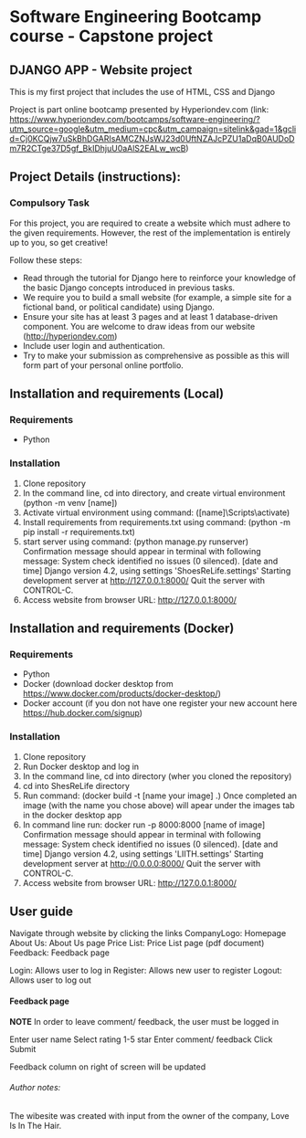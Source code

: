 # Software Engineering Bootcamp course - Capstone project
## DJANGO APP - Website project
This is my first project that includes the use of HTML, CSS and Django

Project is part online bootcamp presented by Hyperiondev.com (link: https://www.hyperiondev.com/bootcamps/software-engineering/?utm_source=google&utm_medium=cpc&utm_campaign=sitelink&gad=1&gclid=Cj0KCQjw7uSkBhDGARIsAMCZNJsWJ23d0UftNZAJcPZU1aDqB0AUDoDm7R2CTge37D5gf_BkIDhjuU0aAlS2EALw_wcB)

## Project Details (instructions):

### Compulsory Task
For this project, you are required to create a website which must adhere to
the given requirements. However, the rest of the implementation is entirely
up to you, so get creative!

Follow these steps:
* Read through the tutorial for Django here to reinforce your knowledge of the basic Django concepts introduced in previous tasks.
* We require you to build a small website (for example, a simple site for a fictional band, or political candidate) using  Django.
* Ensure your site has at least 3 pages and at least 1 database-driven component. You are welcome to draw ideas from our website (http://hyperiondev.com)
* Include user login and authentication.
* Try to make your submission as comprehensive as possible as this will form part of your personal online portfolio.

## Installation and requirements (Local)
### Requirements
* Python

### Installation
1. Clone repository
2. In the command line, cd into directory, and create virtual environment (python -m venv [name])
3. Activate virtual environment using command: ([name]\Scripts\activate)
4. Install requirements from requirements.txt using command: (python -m pip install -r requirements.txt)
5. start server using command: (python manage.py runserver)
Confirmation message should appear in terminal with following message:
System check identified no issues (0 silenced).
[date and time]
Django version 4.2, using settings 'ShoesReLife.settings'
Starting development server at http://127.0.0.1:8000/
Quit the server with CONTROL-C.
6. Access website from browser URL: http://127.0.0.1:8000/

## Installation and requirements (Docker)
### Requirements
* Python
* Docker (download docker desktop from https://www.docker.com/products/docker-desktop/)
* Docker account (if you don not have one register your new account here https://hub.docker.com/signup)

### Installation
1. Clone repository
2. Run Docker desktop and log in
2. In the command line, cd into directory (wher you cloned the repository)
3. cd into ShesReLife directory
4. Run command: (docker build -t [name your image] .)
Once completed an image (with the name you chose above) will apear under the images tab in the docker desktop app
5. In command line run: docker run -p 8000:8000 [name of image]
Confirmation message should appear in terminal with following message:
System check identified no issues (0 silenced).
[date and time]
Django version 4.2, using settings 'LIITH.settings'
Starting development server at http://0.0.0.0:8000/
Quit the server with CONTROL-C.
6. Access website from browser URL: http://127.0.0.1:8000/


## User guide
Navigate through website by clicking the links
CompanyLogo: Homepage
About Us: About Us page
Price List: Price List page (pdf document)
Feedback: Feedback page

Login: Allows user to log in
Register: Allows new user to register
Logout: Allows user to log out

#### Feedback page
**NOTE** In order to leave comment/ feedback, the user must be logged in

Enter user name
Select rating 1-5 star
Enter comment/ feedback
Click Submit

Feedback column on right of screen will be updated



###### Author notes:
The wibesite was created with input from the owner of the company, Love Is In The Hair.
